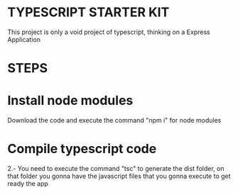 # TYPESCRIPT STARTER KIT
This project is only a void project of typescript, thinking on a Express Application

# STEPS

# Install node modules
Download the code and execute the command "npm i" for node modules

# Compile typescript code
2.- You need to execute the command "tsc" to generate the dist folder, on that folder you gonna
have the javascript files that you gonna execute to get ready the app
